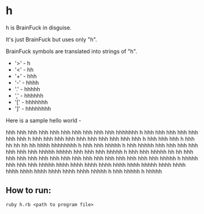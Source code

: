 # h
h is BrainFuck in disguise.

It's just BrainFuck but uses only "h".

BrainFuck symbols are translated into strings of "h".


* '>' - h
* '<' - hh
* '+' - hhh
* '-' - hhhh
* '.' - hhhhh
* ',' - hhhhhh
* '[' - hhhhhhh
* ']' - hhhhhhhh

Here is a sample hello world -

hhh hhh hhh hhh hhh hhh hhh hhh hhh hhh hhhhhhh h hhh hhh hhh hhh hhh hhh hhh h hhh hhh hhh hhh hhh hhh hhh hhh hhh hhh h hhh hhh hhh h hhh hh hh hh hh hhhh hhhhhhhh h hhh hhh hhhhh h hhh hhhhh hhh hhh hhh hhh hhh hhh hhh hhhhh hhhhh hhh hhh hhh hhhhh h hhh hhh hhhhh hh hh hhh hhh hhh hhh hhh hhh hhh hhh hhh hhh hhh hhh hhh hhh hhh hhhhh h hhhhh hhh hhh hhh hhhhh hhhh hhhh hhhh hhhh hhhh hhhh hhhhh hhhh hhhh hhhh hhhh hhhh hhhh hhhh hhhh hhhhh h hhh hhhhh h hhhhh

## How to run:
``` 
ruby h.rb <path to program file>
```
